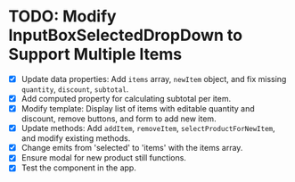 # TODO: Modify InputBoxSelectedDropDown to Support Multiple Items

- [x] Update data properties: Add `items` array, `newItem` object, and fix missing `quantity`, `discount`, `subtotal`.
- [x] Add computed property for calculating subtotal per item.
- [x] Modify template: Display list of items with editable quantity and discount, remove buttons, and form to add new item.
- [x] Update methods: Add `addItem`, `removeItem`, `selectProductForNewItem`, and modify existing methods.
- [x] Change emits from 'selected' to 'items' with the items array.
- [x] Ensure modal for new product still functions.
- [x] Test the component in the app.
